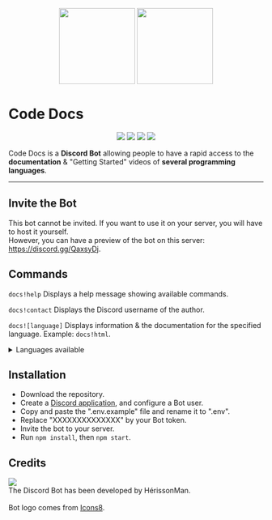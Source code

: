 <p align="center">
    <a href="https://github.com/HerissonMan-TMP/CodeDocs"><img src="https://img.icons8.com/flat_round/344/documents.png" width="150"></a>
    <a href="https://discord.com"><img src="https://i.imgur.com/IJQwRGE.png" width="150"></a>
</p>

# Code Docs

<p align="center">
    <a href="https://github.com/HerissonMan-TMP/CodeDocs"><img src="https://img.shields.io/github/v/release/HerissonMan-TMP/CodeDocs"></a>
    <a href="https://github.com/HerissonMan-TMP/CodeDocs"><img src="https://img.shields.io/github/license/HerissonMan-TMP/CodeDocs"></a>
    <a href="https://github.com/HerissonMan-TMP/CodeDocs"><img src="https://img.shields.io/maintenance/yes/2020"></a>
    <a href="https://github.com/HerissonMan-TMP/CodeDocs"><img src="https://img.shields.io/github/downloads/HerissonMan-TMP/CodeDocs/total"></a>
</p>

Code Docs is a **Discord Bot** allowing people to have a rapid access to the **documentation** & "Getting Started" videos of **several programming languages**.

---

## Invite the Bot
This bot cannot be invited. If you want to use it on your server, you will have to host it yourself.
<br>
However, you can have a preview of the bot on this server: https://discord.gg/QaxsyDj.

## Commands
`docs!help` Displays a help message showing available commands.

`docs!contact` Displays the Discord username of the author.

`docs![language]` Displays information & the documentation for the specified language. Example: `docs!html`.

<details>
    <summary>Languages available</summary>
    <ul>
    <li>html</li>
    <li>css</li>
    <li>js</li>
    </ul>
</details>

## Installation
- Download the repository.
- Create a [Discord application](https://discord.com/developers/applications), and configure a Bot user.
- Copy and paste the ".env.example" file and rename it to ".env".
- Replace "XXXXXXXXXXXXXX" by your Bot token.
- Invite the bot to your server.
- Run `npm install`, then `npm start`.

## Credits
[![](http://ForTheBadge.com/images/badges/built-by-developers.svg)](https://github.com/HerissonMan-TMP)
<br>
The Discord Bot has been developed by HérissonMan.
<br>
<br>
Bot logo comes from [Icons8](https://icons8.com).
